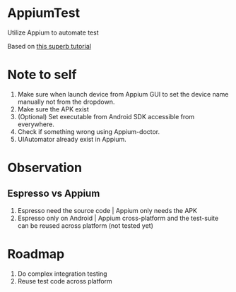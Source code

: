 # AppiumTest
Utilize Appium to automate test

Based on <a href="https://nishantverma.gitbooks.io/appium-for-android">this superb tutorial</a>

# Note to self
1. Make sure when launch device from Appium GUI to set the device name manually not from the dropdown.
2. Make sure the APK exist
3. (Optional) Set executable from Android SDK accessible from everywhere.
4. Check if something wrong using Appium-doctor.
5. UIAutomator already exist in Appium.

# Observation
<h2>Espresso vs Appium</h2>
<ol>
  <li>Espresso need the source code | Appium only needs the APK</li>
  <li>Espresso only on Android | Appium cross-platform and the test-suite can be reused across platform (not tested yet)</li>
</ol>

# Roadmap
1. Do complex integration testing
2. Reuse test code across platform
